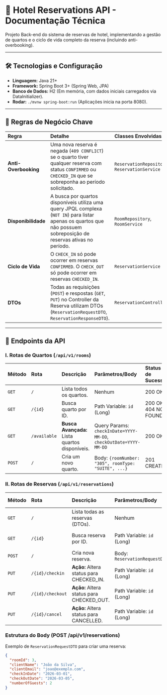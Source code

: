 # 🏨 Hotel Reservations API - Documentação Técnica

Projeto Back-end do sistema de reservas de hotel, implementando a gestão de quartos e o ciclo de vida completo da reserva (incluindo anti-overbooking).

---

## 🛠️ Tecnologias e Configuração

* **Linguagem:** Java 21+
* **Framework:** Spring Boot 3+ (Spring Web, JPA)
* **Banco de Dados:** H2 (Em memória, com dados iniciais carregados via DataInitializer).
* **Rodar:** `./mvnw spring-boot:run` (Aplicações inicia na porta 8080).

---

## 🔑 Regras de Negócio Chave

| Regra | Detalhe | Classes Envolvidas |
| :--- | :--- | :--- |
| **Anti-Overbooking** | Uma nova reserva é negada (`409 CONFLICT`) se o quarto tiver qualquer reserva com status `CONFIRMED` ou `CHECKED_IN` que se sobreponha ao período solicitado. | `ReservationRepository`, `ReservationService` |
| **Disponibilidade** | A busca por quartos disponíveis utiliza uma query JPQL complexa (`NOT IN`) para listar apenas os quartos que não possuem sobreposição de reservas ativas no período. | `RoomRepository`, `RoomService` |
| **Ciclo de Vida** | O `CHECK_IN` só pode ocorrer em reservas `CONFIRMED`. O `CHECK_OUT` só pode ocorrer em reservas `CHECKED_IN`. | `ReservationService` |
| **DTOs** | Todas as requisições (`POST`) e respostas (`GET`, `PUT`) no Controller da Reserva utilizam DTOs (`ReservationRequestDTO`, `ReservationResponseDTO`). | `ReservationController` |

---

## 🧭 Endpoints da API

### I. Rotas de Quartos (`/api/v1/rooms`)

| Método | Rota | Descrição | Parâmetros/Body | Status de Sucesso |
| :--- | :--- | :--- | :--- | :--- |
| `GET` | `/` | Lista todos os quartos. | Nenhum | 200 OK |
| `GET` | `/{id}` | Busca quarto por ID. | Path Variable: `id` (Long) | 200 OK / 404 NOT FOUND |
| `GET` | `/available` | **Busca Avançada:** Lista quartos disponíveis. | Query Params: `checkInDate=YYYY-MM-DD`, `checkOutDate=YYYY-MM-DD` | 200 OK |
| `POST` | `/` | Cria um novo quarto. | Body: `{roomNumber: "305", roomType: "SUITE", ...}` | 201 CREATED |

### II. Rotas de Reservas (`/api/v1/reservations`)

| Método | Rota | Descrição | Parâmetros/Body | Status de Sucesso |
| :--- | :--- | :--- | :--- | :--- |
| `GET` | `/` | Lista todas as reservas (DTOs). | Nenhum | 200 OK |
| `GET` | `/{id}` | Busca reserva por ID. | Path Variable: `id` (Long) | 200 OK / 404 NOT FOUND |
| `POST` | `/` | Cria nova reserva. | Body: `ReservationRequestDTO` | 201 CREATED |
| `PUT` | `/{id}/checkin` | **Ação:** Altera status para CHECKED_IN. | Path Variable: `id` (Long) | 200 OK / 409 CONFLICT |
| `PUT` | `/{id}/checkout` | **Ação:** Altera status para CHECKED_OUT. | Path Variable: `id` (Long) | 200 OK / 409 CONFLICT |
| `PUT` | `/{id}/cancel` | **Ação:** Altera status para CANCELLED. | Path Variable: `id` (Long) | 200 OK / 404 NOT FOUND |

### Estrutura do Body (POST /api/v1/reservations)

Exemplo de `ReservationRequestDTO` para criar uma reserva:

```json
{
  "roomId": 3,
  "clientName": "João da Silva",
  "clientEmail": "joao@exemplo.com",
  "checkInDate": "2026-03-01",
  "checkOutDate": "2026-03-05",
  "numberOfGuests": 2
}
